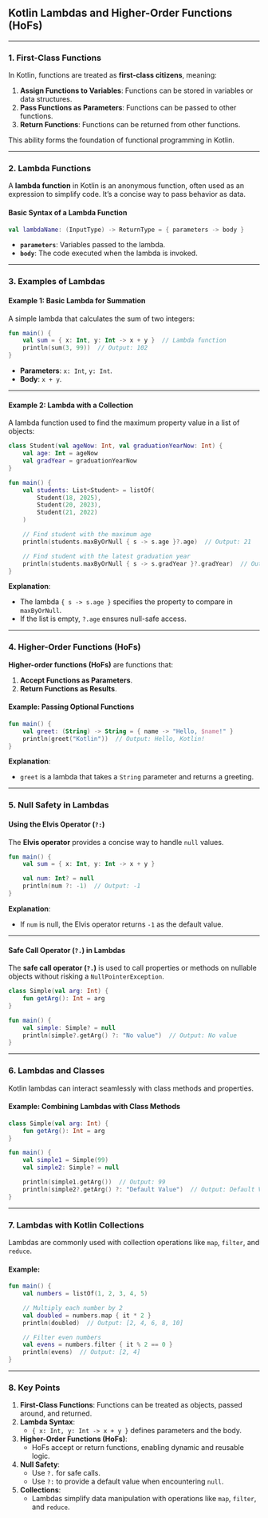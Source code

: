 
## **Kotlin Lambdas and Higher-Order Functions (HoFs)**

---

### **1. First-Class Functions**

In Kotlin, functions are treated as **first-class citizens**, meaning:

1. **Assign Functions to Variables**: Functions can be stored in variables or data structures.
2. **Pass Functions as Parameters**: Functions can be passed to other functions.
3. **Return Functions**: Functions can be returned from other functions.

This ability forms the foundation of functional programming in Kotlin.

---

### **2. Lambda Functions**

A **lambda function** in Kotlin is an anonymous function, often used as an expression to simplify code. It’s a concise way to pass behavior as data.

#### **Basic Syntax of a Lambda Function**

```kotlin
val lambdaName: (InputType) -> ReturnType = { parameters -> body }
```

- **`parameters`**: Variables passed to the lambda.
- **`body`**: The code executed when the lambda is invoked.

---

### **3. Examples of Lambdas**

#### **Example 1: Basic Lambda for Summation**

A simple lambda that calculates the sum of two integers:

```kotlin
fun main() {
    val sum = { x: Int, y: Int -> x + y }  // Lambda function
    println(sum(3, 99))  // Output: 102
}
```

- **Parameters**: `x: Int`, `y: Int`.
- **Body**: `x + y`.

---

#### **Example 2: Lambda with a Collection**

A lambda function used to find the maximum property value in a list of objects:

```kotlin
class Student(val ageNow: Int, val graduationYearNow: Int) {
    val age: Int = ageNow
    val gradYear = graduationYearNow
}

fun main() {
    val students: List<Student> = listOf(
        Student(18, 2025),
        Student(20, 2023),
        Student(21, 2022)
    )

    // Find student with the maximum age
    println(students.maxByOrNull { s -> s.age }?.age)  // Output: 21

    // Find student with the latest graduation year
    println(students.maxByOrNull { s -> s.gradYear }?.gradYear)  // Output: 2025
}
```

**Explanation**:

- The lambda `{ s -> s.age }` specifies the property to compare in `maxByOrNull`.
- If the list is empty, `?.age` ensures null-safe access.

---

### **4. Higher-Order Functions (HoFs)**

**Higher-order functions (HoFs)** are functions that:

1. **Accept Functions as Parameters**.
2. **Return Functions as Results**.

#### **Example: Passing Optional Functions**

```kotlin
fun main() {
    val greet: (String) -> String = { name -> "Hello, $name!" }
    println(greet("Kotlin"))  // Output: Hello, Kotlin!
}
```

**Explanation**:

- `greet` is a lambda that takes a `String` parameter and returns a greeting.

---

### **5. Null Safety in Lambdas**

#### **Using the Elvis Operator (`?:`)**

The **Elvis operator** provides a concise way to handle `null` values.

```kotlin
fun main() {
    val sum = { x: Int, y: Int -> x + y }

    val num: Int? = null
    println(num ?: -1)  // Output: -1
}
```

**Explanation**:

- If `num` is null, the Elvis operator returns `-1` as the default value.

---

#### **Safe Call Operator (`?.`) in Lambdas**

The **safe call operator (`?.`)** is used to call properties or methods on nullable objects without risking a `NullPointerException`.

```kotlin
class Simple(val arg: Int) {
    fun getArg(): Int = arg
}

fun main() {
    val simple: Simple? = null
    println(simple?.getArg() ?: "No value")  // Output: No value
}
```

---

### **6. Lambdas and Classes**

Kotlin lambdas can interact seamlessly with class methods and properties.

#### **Example: Combining Lambdas with Class Methods**

```kotlin
class Simple(val arg: Int) {
    fun getArg(): Int = arg
}

fun main() {
    val simple1 = Simple(99)
    val simple2: Simple? = null

    println(simple1.getArg())  // Output: 99
    println(simple2?.getArg() ?: "Default Value")  // Output: Default Value
}
```

---

### **7. Lambdas with Kotlin Collections**

Lambdas are commonly used with collection operations like `map`, `filter`, and `reduce`.

#### Example:

```kotlin
fun main() {
    val numbers = listOf(1, 2, 3, 4, 5)

    // Multiply each number by 2
    val doubled = numbers.map { it * 2 }
    println(doubled)  // Output: [2, 4, 6, 8, 10]

    // Filter even numbers
    val evens = numbers.filter { it % 2 == 0 }
    println(evens)  // Output: [2, 4]
}
```

---

### **8. Key Points**

1. **First-Class Functions**: Functions can be treated as objects, passed around, and returned.
2. **Lambda Syntax**:
    - `{ x: Int, y: Int -> x + y }` defines parameters and the body.
3. **Higher-Order Functions (HoFs)**:
    - HoFs accept or return functions, enabling dynamic and reusable logic.
4. **Null Safety**:
    - Use `?.` for safe calls.
    - Use `?:` to provide a default value when encountering `null`.
5. **Collections**:
    - Lambdas simplify data manipulation with operations like `map`, `filter`, and `reduce`.